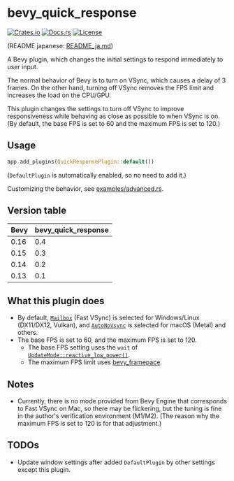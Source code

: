 # bevy_quick_response

[![Crates.io](https://img.shields.io/crates/v/bevy_quick_response)](https://crates.io/crates/bevy_quick_response)
[![Docs.rs](https://docs.rs/bevy_quick_response/badge.svg)](https://docs.rs/bevy_quick_response)
[![License](https://img.shields.io/crates/l/bevy_quick_response)](LICENSE)

(README japanese: [README_ja.md](README_ja.md))

A Bevy plugin, which changes the initial settings to respond immediately to user input.

The normal behavior of Bevy is to turn on VSync, which causes a delay of 3 frames. On the other hand, turning off VSync removes the FPS limit and increases the load on the CPU/GPU.

This plugin changes the settings to turn off VSync to improve responsiveness while behaving as close as possible to when VSync is on. (By default, the base FPS is set to 60 and the maximum FPS is set to 120.)

## Usage

```rust
app.add_plugins(QuickResponsePlugin::default())
```

(`DefaultPlugin` is automatically enabled, so no need to add it.)

Customizing the behavior, see [examples/advanced.rs](examples/advanced.rs).

## Version table

| Bevy | bevy_quick_response |
|---------|-----------------------------|
| 0.16          | 0.4                       |
| 0.15          | 0.3                       |
| 0.14          | 0.2                       |
| 0.13          | 0.1                       |

## What this plugin does

- By default, [`Mailbox`](https://docs.rs/bevy_window/latest/bevy_window/enum.PresentMode.html#variant.Mailbox) (Fast VSync) is selected for Windows/Linux (DX11/DX12, Vulkan), and [`AutoNoVsync`](https://docs.rs/bevy_window/latest/bevy_window/enum.PresentMode.html#variant.AutoNoVsync) is selected for macOS (Metal) and others.
- The base FPS is set to 60, and the maximum FPS is set to 120.
    - The base FPS setting uses the `wait` of [`UpdateMode::reactive_low_power()`](https://docs.rs/bevy/latest/bevy/winit/enum.UpdateMode.html#method.reactive_low_power).
    - The maximum FPS limit uses [bevy_framepace](https://github.com/aevyrie/bevy_framepace).

## Notes

- Currently, there is no mode provided from Bevy Engine that corresponds to Fast VSync on Mac, so there may be flickering, but the tuning is fine in the author's verification environment (M1/M2). (The reason why the maximum FPS is set to 120 is for that adjustment.)

## TODOs

- Update window settings after added `DefaultPlugin` by other settings except this plugin.